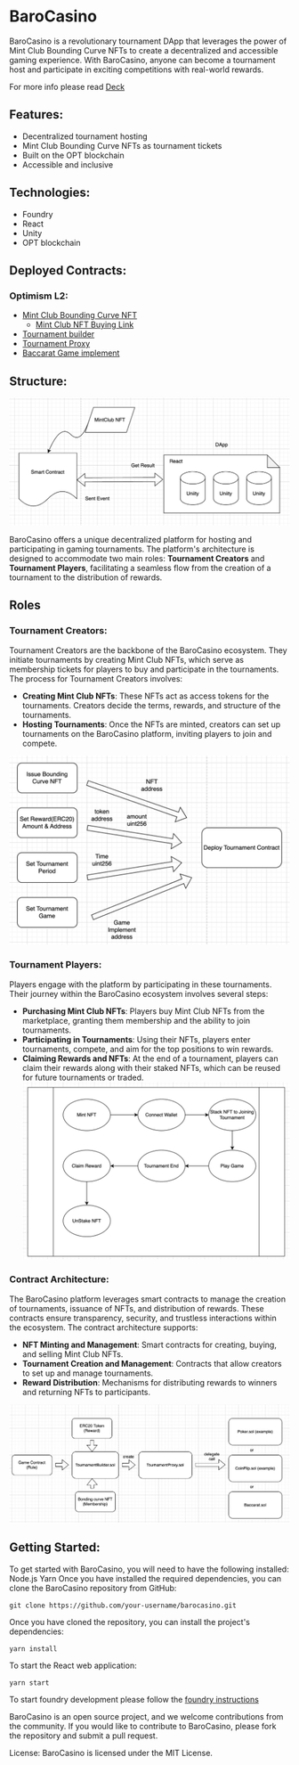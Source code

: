 # BaroCasino

BaroCasino is a revolutionary tournament DApp that leverages the power of Mint Club Bounding Curve NFTs to create a decentralized and accessible gaming experience. With BaroCasino, anyone can become a tournament host and participate in exciting competitions with real-world rewards.

For more info please read [Deck](https://www.canva.com/design/DAGAJVy4sMk/dugWolPYsTusxAELCTXojg/view?utm_content=DAGAJVy4sMk&utm_campaign=designshare&utm_medium=link&utm_source=editor)

## Features:

- Decentralized tournament hosting
- Mint Club Bounding Curve NFTs as tournament tickets
- Built on the OPT blockchain
- Accessible and inclusive

## Technologies:
- Foundry
- React
- Unity
- OPT blockchain

## Deployed Contracts:
### Optimism L2:
- [Mint Club Bounding Curve NFT](https://optimistic.etherscan.io/address/0x36eE7E01Db601e2454430F86480734fa1Aaca172#code) 
  - [Mint Club NFT Buying Link](https://mint.club/nft/optimism/BCN)
- [Tournament builder](https://optimistic.etherscan.io/address/0xc9c39f808d183f8cEB6FC0e322c5ED9b5fB3c2C2#code)
- [Tournament Proxy](https://optimistic.etherscan.io/address/0xA3dF56EFac90a19334F4A3f75e3743129A8383E2#code) 
- [Baccarat Game implement](https://optimistic.etherscan.io/address/0xf65c50ddb43d2cd009ac17bbe501e5a20caec5e6#code)
  


## Structure:

![Project Structure](assets/project_structure.png)

BaroCasino offers a unique decentralized platform for hosting and participating in gaming tournaments. The platform's architecture is designed to accommodate two main roles: **Tournament Creators** and **Tournament Players**, facilitating a seamless flow from the creation of a tournament to the distribution of rewards.

## Roles
### Tournament Creators:
Tournament Creators are the backbone of the BaroCasino ecosystem. They initiate tournaments by creating Mint Club NFTs, which serve as membership tickets for players to buy and participate in the tournaments. The process for Tournament Creators involves:
- **Creating Mint Club NFTs**: These NFTs act as access tokens for the tournaments. Creators decide the terms, rewards, and structure of the tournaments.
- **Hosting Tournaments**: Once the NFTs are minted, creators can set up tournaments on the BaroCasino platform, inviting players to join and compete.

![Tournament Creation flow](assets/tournament_creation_flow.png)

### Tournament Players:
Players engage with the platform by participating in these tournaments. Their journey within the BaroCasino ecosystem involves several steps:
- **Purchasing Mint Club NFTs**: Players buy Mint Club NFTs from the marketplace, granting them membership and the ability to join tournaments.
- **Participating in Tournaments**: Using their NFTs, players enter tournaments, compete, and aim for the top positions to win rewards.
- **Claiming Rewards and NFTs**: At the end of a tournament, players can claim their rewards along with their staked NFTs, which can be reused for future tournaments or traded.
![User Flow](assets/user_flow.png)

### Contract Architecture:
The BaroCasino platform leverages smart contracts to manage the creation of tournaments, issuance of NFTs, and distribution of rewards. These contracts ensure transparency, security, and trustless interactions within the ecosystem. The contract architecture supports:
- **NFT Minting and Management**: Smart contracts for creating, buying, and selling Mint Club NFTs.
- **Tournament Creation and Management**: Contracts that allow creators to set up and manage tournaments.
- **Reward Distribution**: Mechanisms for distributing rewards to winners and returning NFTs to participants.

![Contract Architecture](assets/contract_architecture.png)

## Getting Started:

To get started with BaroCasino, you will need to have the following installed:
Node.js
Yarn
Once you have installed the required dependencies, you can clone the BaroCasino repository from GitHub:
```
git clone https://github.com/your-username/barocasino.git
```

Once you have cloned the repository, you can install the project's dependencies:
```
yarn install
```

To start the React web application:
```
yarn start
```

To start foundry development please follow the [foundry instructions](foundry/README.md)

BaroCasino is an open source project, and we welcome contributions from the community. If you would like to contribute to BaroCasino, please fork the repository and submit a pull request.

License:
BaroCasino is licensed under the MIT License.

